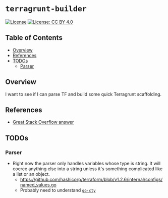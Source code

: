 # `terragrunt-builder`

[![License](https://img.shields.io/badge/License-Apache_2.0-blue.svg)](https://opensource.org/licenses/Apache-2.0)
[![License: CC BY 4.0](https://img.shields.io/badge/License-CC_BY_4.0-lightgrey.svg)](https://creativecommons.org/licenses/by/4.0/)

## Table of Contents

<!-- START doctoc generated TOC please keep comment here to allow auto update -->
<!-- DON'T EDIT THIS SECTION, INSTEAD RE-RUN doctoc TO UPDATE -->

- [Overview](#overview)
- [References](#references)
- [TODOs](#todos)
  - [Parser](#parser)

<!-- END doctoc generated TOC please keep comment here to allow auto update -->

## Overview

I want to see if I can parse TF and build some quick Terragrunt scaffolding.

## References

- [Great Stack Overflow answer](https://stackoverflow.com/a/66620345/2877698)

## TODOs

### Parser

- Right now the parser only handles variables whose type is string. It will coerce anything else into a string unless it's something complicated like a list or an object.
  - <https://github.com/hashicorp/terraform/blob/v1.2.6/internal/configs/named_values.go>
  - Probably need to understand [`go-cty`](https://github.com/zclconf/go-cty)
